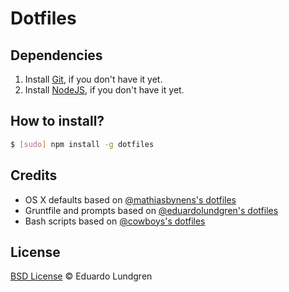 # Dotfiles

## Dependencies

1. Install [Git](http://git-scm.com), if you don't have it yet.
2. Install [NodeJS](http://nodejs.org/download/), if you don't have it yet.

## How to install?

```sh
$ [sudo] npm install -g dotfiles
```

## Credits

* OS X defaults based on [@mathiasbynens's dotfiles](https://github.com/mathiasbynens/dotfiles)
* Gruntfile and prompts based on [@eduardolundgren's dotfiles](https://github.com/eduardolundgren/dotfiles)
* Bash scripts based on [@cowboys's dotfiles](https://github.com/cowboy/dotfiles)


## License

[BSD License](https://github.com/eduardolundgren/dotfiles/blob/master/LICENSE.md) © Eduardo Lundgren
